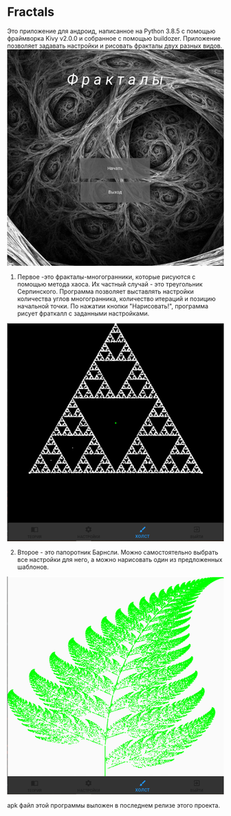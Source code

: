 # Fractals
Это приложение для андроид, написанное на Python 3.8.5 с помощью фраймворка Kivy v2.0.0 и собранное с помощью buildozer.
Приложение позволяет задавать настройки и рисовать фракталы двух разных видов.
![alt text](https://github.com/EmptyLibra/Fractals/blob/master/readmeImage1.png)

1. Первое -это фракталы-многогранники, которые рисуются с помощью метода хаоса. Их частный случай - это треугольник Серпинского. 
Программа позволяет выставлять настройки количества углов многогранника, количество итераций и позицию начальной точки. 
По нажатии кнопки "Нарисовать!", программа рисует фраткалл с заданными настройками.

![alt text](https://github.com/EmptyLibra/Fractals/blob/master/readmeImage2.png)

2. Второе - это папоротник Барнсли. Можно самостоятельно выбрать все настройки для него, а можно нарисовать один из предложенных шаблонов.

![alt text](https://github.com/EmptyLibra/Fractals/blob/master/readmeImage3.png)

apk файл этой программы выложен в последнем релизе этого проекта.
